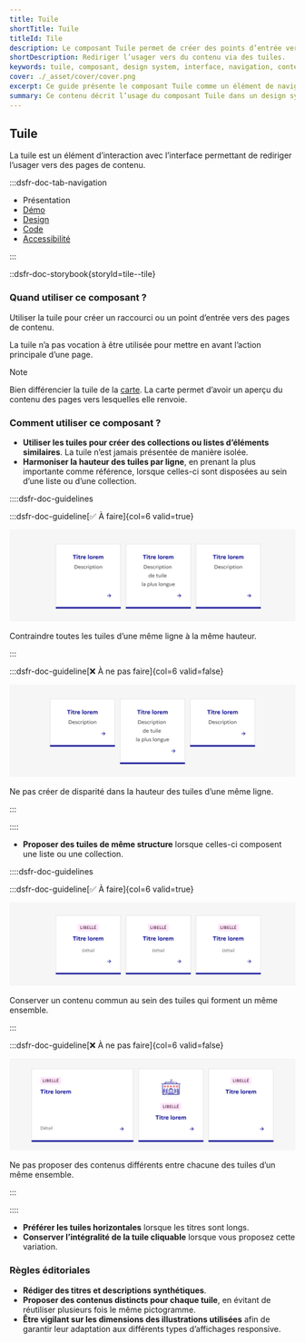```yaml
---
title: Tuile
shortTitle: Tuile
titleId: Tile
description: Le composant Tuile permet de créer des points d’entrée vers des pages de contenu au sein d’interfaces organisées.
shortDescription: Rediriger l’usager vers du contenu via des tuiles.
keywords: tuile, composant, design system, interface, navigation, contenu, accessibilité, UX, UI, carte
cover: ./_asset/cover/cover.png
excerpt: Ce guide présente le composant Tuile comme un élément de navigation vers des contenus, avec des recommandations d’usage et des règles éditoriales pour assurer cohérence et clarté.
summary: Ce contenu décrit l’usage du composant Tuile dans un design system. Il précise son rôle dans la navigation vers des pages de contenu, ses différences avec le composant Carte, et les bonnes pratiques à adopter pour garantir une présentation cohérente dans les listes ou collections. Ce guide s’adresse aux concepteurs et développeurs souhaitant structurer visuellement des ensembles de liens tout en assurant une expérience utilisateur fluide et accessible.
---
```


## Tuile

La tuile est un élément d’interaction avec l’interface permettant de rediriger l’usager vers des pages de contenu.

:::dsfr-doc-tab-navigation

- Présentation
- [Démo](./demo/index.md)
- [Design](./design/index.md)
- [Code](./code/index.md)
- [Accessibilité](./accessibility/index.md)

:::

::dsfr-doc-storybook{storyId=tile--tile}

### Quand utiliser ce composant ?

Utiliser la tuile pour créer un raccourci ou un point d’entrée vers des pages de contenu.

La tuile n’a pas vocation à être utilisée pour mettre en avant l’action principale d’une page.

>[!NOTE]
> Bien différencier la tuile de la [carte](../../../card/_part/doc/index.md). La carte permet d’avoir un aperçu du contenu des pages vers lesquelles elle renvoie.

### Comment utiliser ce composant ?

- **Utiliser les tuiles pour créer des collections ou listes d’éléments similaires**. La tuile n’est jamais présentée de manière isolée.
- **Harmoniser la hauteur des tuiles par ligne**, en prenant la plus importante comme référence, lorsque celles-ci sont disposées au sein d’une liste ou d’une collection.

::::dsfr-doc-guidelines

:::dsfr-doc-guideline[✅ À faire]{col=6 valid=true}

![](./_asset/use/do-1.png)

Contraindre toutes les tuiles d’une même ligne à la même hauteur.

:::

:::dsfr-doc-guideline[❌ À ne pas faire]{col=6 valid=false}

![](./_asset/use/dont-1.png)

Ne pas créer de disparité dans la hauteur des tuiles d’une même ligne.

:::

::::

- **Proposer des tuiles de même structure** lorsque celles-ci composent une liste ou une collection.

::::dsfr-doc-guidelines

:::dsfr-doc-guideline[✅ À faire]{col=6 valid=true}

![](./_asset/use/do-2.png)

Conserver un contenu commun au sein des tuiles qui forment un même ensemble.

:::

:::dsfr-doc-guideline[❌ À ne pas faire]{col=6 valid=false}

![](./_asset/use/dont-2.png)

Ne pas proposer des contenus différents entre chacune des tuiles d’un même ensemble.

:::

::::

- **Préférer les tuiles horizontales** lorsque les titres sont longs.
- **Conserver l’intégralité de la tuile cliquable** lorsque vous proposez cette variation.

### Règles éditoriales

- **Rédiger des titres et descriptions synthétiques**.
- **Proposer des contenus distincts pour chaque tuile**, en évitant de réutiliser plusieurs fois le même pictogramme.
- **Être vigilant sur les dimensions des illustrations utilisées** afin de garantir leur adaptation aux différents types d’affichages responsive.

